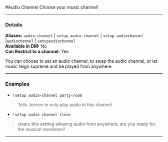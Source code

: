 #Audio Channel
Choose your music channel!
***

### Details
**Aliases:** `audio-channel` | `setup-audio-channel` | `setup audiochannel` |`audiochannel` | `setupaudiochannel`   
**Available in DM:** No   
**Can Restrict to a channel:** Yes

You can choose to set an audio channel, to swap the audio channel, or let music reign supreme and be played from anywhere.

***

### Examples

*  `!setup audio-channel party-room`
> Tells Jeeves to only play audio in this channel
* `!setup audio-channel clear`
> clears this setting allowing audio from anywhere, are you ready for the musical revolution?
***
